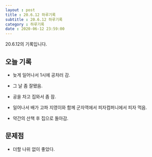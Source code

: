 ```yaml
---
layout : post
title : 20.6.12 하루기록
subtitle : 20.6.12 하루기록
category : 하루기록
date : 2020-06-12 23:59:00
---
```

20.6.12의 기록입니다.

## 오늘 기록

- 늦게 일어나서 1시에 공차러 감.

- 그 날 좀 잘됐음.

- 공을 차고 집와서 좀 잠.

- 일어나서 배가 고파 지영이와 함께 군자역에서 피자컴퍼니에서 피자 먹음.

- 약간의 산책 후 집으로 돌아감.


## 문제점

- 더할 나위 없이 좋았다.
